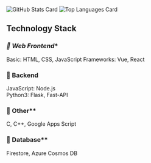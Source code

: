 <!-- ### Hi there 👋 -->

<!--
**taisei12232/taisei12232** is a ✨ _special_ ✨ repository because its `README.md` (this file) appears on your GitHub profile.

Here are some ideas to get you started:

- 🔭 I’m currently working on ...
- 🌱 I’m currently learning ...
- 👯 I’m looking to collaborate on ...
- 🤔 I’m looking for help with ...
- 💬 Ask me about ...
- 📫 How to reach me: ...
- 😄 Pronouns: ...
- ⚡ Fun fact: ...
-->
![GitHub Stats Card](https://github-readme-stats.vercel.app/api?username=taisei12232&show_icons=true&count_private=true&theme=dark)
![Top Languages Card](https://github-readme-stats.vercel.app/api/top-langs?username=taisei12232&langs_count=3&theme=dark&hide=jupyter%20notebook,html)

## Technology Stack

### *🧢 Web Frontend**  
Basic: HTML, CSS, JavaScript
Frameworks: Vue, React 

### **🧢 Backend**
JavaScript: Node.js  
Python3: Flask, Fast-API    

### 🧢 Other**
C, C++, Google Apps Script  

### 🧢 Database**  
Firestore, Azure Cosmos DB
